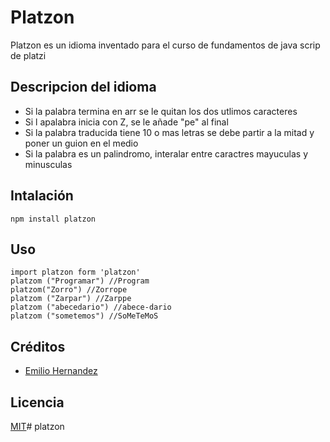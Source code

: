 # Platzon

Platzon es un idioma inventado para el curso de fundamentos de java scrip de platzi

## Descripcion del idioma

- Si la palabra termina en arr se le quitan los dos utlimos caracteres
- Si l apalabra inicia con Z, se le añade "pe" al final
- Si la palabra traducida tiene 10 o mas letras se debe partir a la mitad y poner un guion en el medio
- Si la palabra es un palindromo, interalar entre caractres mayuculas y minusculas

## Intalación

```
npm install platzon
```

## Uso

```
import platzon form 'platzon'
platzom ("Programar") //Program
platzom("Zorro") //Zorrope
platzom ("Zarpar") //Zarppe
platzom ("abecedario") //abece-dario
platzom ("sometemos") //SoMeTeMoS
```

## Créditos

- [Emilio Hernandez](eherna40@gmail.com)

## Licencia

[MIT](https://opensource.org/licenses/MIT)# platzon
